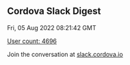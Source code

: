 ## Cordova Slack Digest
Fri, 05 Aug 2022 08:21:42 GMT

[User count: 4696](https://cordova.slack.com/)


Join the conversation at [slack.cordova.io](http://slack.cordova.io/)
